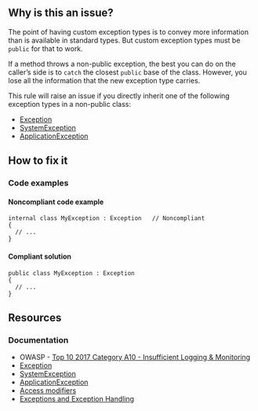 ## Why is this an issue?

The point of having custom exception types is to convey more information than is available in standard types. But custom exception types must be
`public` for that to work.

If a method throws a non-public exception, the best you can do on the caller’s side is to `catch` the closest `public` base
of the class. However, you lose all the information that the new exception type carries.

This rule will raise an issue if you directly inherit one of the following exception types in a non-public class:

- [Exception](https://learn.microsoft.com/en-us/dotnet/api/system.exception)
- [SystemException](https://learn.microsoft.com/en-us/dotnet/api/system.systemexception)
- [ApplicationException](https://learn.microsoft.com/en-us/dotnet/api/system.applicationexception)

## How to fix it

### Code examples

#### Noncompliant code example

    internal class MyException : Exception   // Noncompliant
    {
      // ...
    }

#### Compliant solution

    public class MyException : Exception
    {
      // ...
    }

## Resources

### Documentation

- OWASP - [Top 10 2017 Category A10 -
  Insufficient Logging & Monitoring](https://owasp.org/www-project-top-ten/2017/A10_2017-Insufficient_Logging%2526Monitoring)
- [Exception](https://learn.microsoft.com/en-us/dotnet/api/system.exception)
- [SystemException](https://learn.microsoft.com/en-us/dotnet/api/system.systemexception)
- [ApplicationException](https://learn.microsoft.com/en-us/dotnet/api/system.applicationexception)
- [Access modifiers](https://learn.microsoft.com/en-us/dotnet/csharp/programming-guide/classes-and-structs/access-modifiers)
- [Exceptions and Exception Handling](https://learn.microsoft.com/en-us/dotnet/csharp/fundamentals/exceptions)